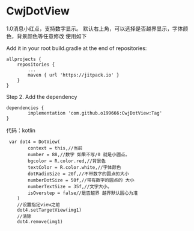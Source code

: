 # CwjDotView
1.0消息小红点，支持数字显示。 默认右上角，可以选择是否越界显示，字体颜色，背景颜色等任意修改
使用如下


Add it in your root build.gradle at the end of repositories:

	allprojects {
		repositories {
			...
			maven { url 'https://jitpack.io' }
		}
	}
Step 2. Add the dependency

	dependencies {
	        implementation 'com.github.o199666:CwjDotView:Tag'
	}


代码：kotlin 
 
 
	
	 var dot4 = DotView(
		    context = this,//当前
		    number = 88,//数字 如果不写/0 就是小圆点。
		    bgcolor = R.color.red,//背景色
		    textColor = R.color.white,//字体颜色
		    dotRadioSize = 20f,//不带数字的圆点的大小
		    numberDotSize = 50f,//带有数字的圆点的 大小
		    numberTextSize = 35f,//文字大小。
		    isOverstep = false//是否越界 越界默认圆心为准
		)
		//设置指定view之前
		dot4.setTargetView(img1)
		//清除       
		dot4.remove(img1)
        
        
        
        
        
        
